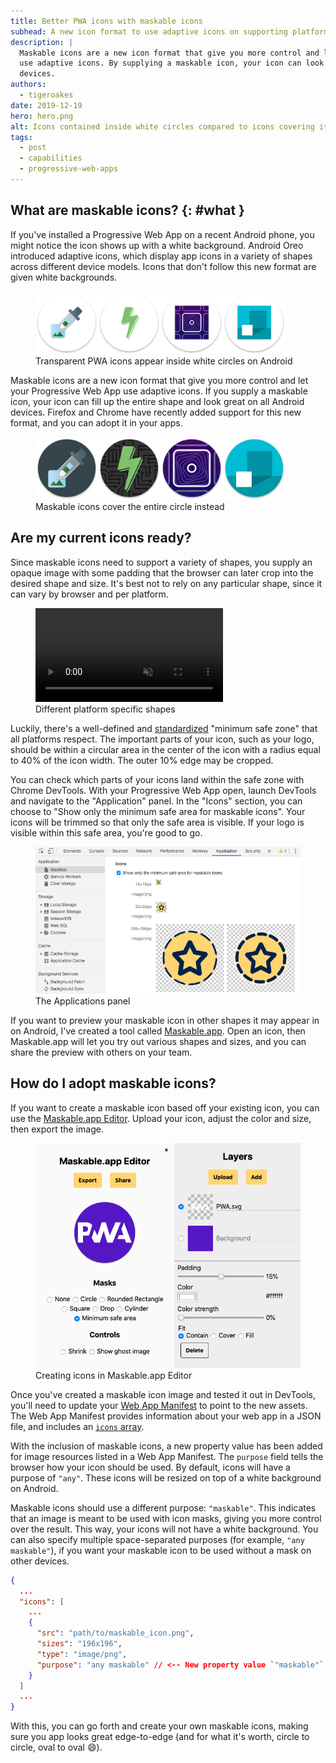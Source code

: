 ```yaml
---
title: Better PWA icons with maskable icons
subhead: A new icon format to use adaptive icons on supporting platforms.
description: |
  Maskable icons are a new icon format that give you more control and let your Progressive Web App
  use adaptive icons. By supplying a maskable icon, your icon can look great on all Android
  devices.
authors:
  - tigeroakes
date: 2019-12-19
hero: hero.png
alt: Icons contained inside white circles compared to icons covering its entire circle
tags:
  - post
  - capabilities
  - progressive-web-apps
---
```


## What are maskable icons? {: #what }

If you've installed a Progressive Web App on a recent Android phone, you might notice the icon shows up with a white background. Android Oreo introduced adaptive icons, which display app icons in a variety of shapes across different device models. Icons that don't follow this new format are given white backgrounds.

<figure class="w-figure w-figure--center">
  <img src="homescreen-any.png" alt="PWA icons in white circles on Android" style="max-width: 400px;">
  <figcaption class="w-figcaption">
    Transparent PWA icons appear inside white circles on Android
  </figcaption>
</figure>

Maskable icons are a new icon format that give you more control and let your Progressive Web App use adaptive icons. If you supply a maskable icon, your icon can fill up the entire shape and look great on all Android devices. Firefox and Chrome have recently added support for this new format, and you can adopt it in your apps.

<figure class="w-figure w-figure--center">
  <img src="homescreen-maskable.png" alt="PWA icons covering the entire circle on Android" style="max-width: 400px;">
  <figcaption class="w-figcaption">
    Maskable icons cover the entire circle instead
  </figcaption>
</figure>

## Are my current icons ready?

Since maskable icons need to support a variety of shapes, you supply an opaque image with some padding that the browser can later crop into the desired shape and size. It's best not to rely on any particular shape, since it can vary by browser and per platform.

<figure class="w-figure w-figure--inline-right">
  <video class="w-screenshot" autoplay loop muted playsinline aria-label="Different masks applied to a maskable icon">
    <source src="fugu-mask.webm" type="video/webm; codecs=vp8">
    <source src="fugu-mask.mp4" type="video/mp4; codecs=h264">
  </video>
  <figcaption class="w-figcaption">
    Different platform specific shapes
  </figcaption>
</figure>

Luckily, there's a well-defined and [standardized](https://w3c.github.io/manifest/#icon-masks) "minimum safe zone" that all platforms respect. The important parts of your icon, such as your logo, should be within a circular area in the center of the icon with a radius equal to 40% of the icon width. The outer 10% edge may be cropped.

You can check which parts of your icons land within the safe zone with Chrome DevTools. With your Progressive Web App open, launch DevTools and navigate to the "Application" panel. In the "Icons" section, you can choose to "Show only the minimum safe area for maskable icons". Your icons will be trimmed so that only the safe area is visible. If your logo is visible within this safe area, you're good to go.

<figure class="w-figure w-figure--center">
  <img src="devtools.png" class="w-screenshot" alt="Applications panel in DevTools displaying PWA icons with edges cropped">
  <figcaption class="w-figcaption">
    The Applications panel
  </figcaption>
</figure>

If you want to preview your maskable icon in other shapes it may appear in on Android, I've created a tool called [Maskable.app](https://maskable.app/). Open an icon, then Maskable.app will let you try out various shapes and sizes, and you can share the preview with others on your team.

## How do I adopt maskable icons?

If you want to create a maskable icon based off your existing icon, you can use the [Maskable.app Editor](https://maskable.app/editor). Upload your icon, adjust the color and size, then export the image.

<figure class="w-figure w-figure--center">
  <img src="maskable-app-editor.png" class="w-screenshot" alt="Maskable.app Editor screenshot">
  <figcaption class="w-figcaption">
    Creating icons in Maskable.app Editor
  </figcaption>
</figure>

Once you've created a maskable icon image and tested it out in DevTools, you'll need to update your [Web App Manifest](https://developers.google.com/web/fundamentals/web-app-manifest) to point to the new assets. The Web App Manifest provides information about your web app in a JSON file, and includes an [`icons` array](https://developers.google.com/web/fundamentals/web-app-manifest#icons).

With the inclusion of maskable icons, a new property value has been added for image resources listed in a Web App Manifest. The `purpose` field tells the browser how your icon should be used. By default, icons will have a purpose of `"any"`. These icons will be resized on top of a white background on Android.

Maskable icons should use a different purpose: `"maskable"`. This indicates that an image is meant to be used with icon masks, giving you more control over the result. This way, your icons will not have a white background. You can also specify multiple space-separated purposes (for example, `"any maskable"`), if you want your maskable icon to be used without a mask on other devices.

```json
{
  ...
  "icons": [
    ...
    {
      "src": "path/to/maskable_icon.png",
      "sizes": "196x196",
      "type": "image/png",
      "purpose": "any maskable" // <-- New property value `"maskable"`
    }
  ]
  ...
}
```

With this, you can go forth and create your own maskable icons, making sure you app looks great edge-to-edge (and for what it's worth, circle to circle, oval to oval 😄).
